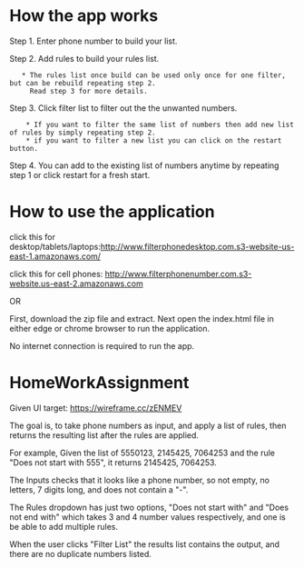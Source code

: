 # How the app works
Step 1. Enter phone number to build your list.

Step 2. Add rules to build your rules list.

       * The rules list once build can be used only once for one filter, but can be rebuild repeating step 2. 
         Read step 3 for more details.

Step 3. Click filter list to filter out the the unwanted numbers.

        * If you want to filter the same list of numbers then add new list of rules by simply repeating step 2.
        * if you want to filter a new list you can click on the restart button.

Step 4. You can add to the existing list of numbers anytime by repeating step 1 or click restart for a fresh start.
       
         
# How to  use the application

click this for desktop/tablets/laptops:http://www.filterphonedesktop.com.s3-website-us-east-1.amazonaws.com/

click this for cell phones: http://www.filterphonenumber.com.s3-website.us-east-2.amazonaws.com

OR

First, download the zip file and extract. Next open the index.html file in either edge or chrome browser to run the application. 

No internet connection is required to run the app.

# HomeWorkAssignment

Given UI target: https://wireframe.cc/zENMEV

The goal is, to take phone numbers as input, and apply a list of rules, then returns the resulting list after the rules are applied.

For example, Given the list of 5550123, 2145425, 7064253 and the rule "Does not start with 555", it returns 2145425, 7064253.

The Inputs checks that it looks like a phone number, so not empty, no letters, 7 digits long, and does not contain a "-".

The Rules dropdown has just two options, "Does not start with" and "Does not end with" which takes 3 and 4 number values respectively, and one is be able to add multiple rules.

When the user clicks "Filter List" the results list contains the output, and there are no duplicate numbers listed.
